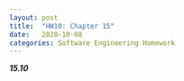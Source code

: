 ```yaml
---
layout: post
title:  "HW10: Chapter 15"
date:   2020-10-08
categories: Software Engineering Homework
---
```


***15.10***
